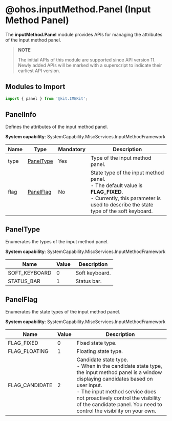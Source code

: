 # @ohos.inputMethod.Panel (Input Method Panel)

The **inputMethod.Panel** module provides APIs for managing the attributes of the input method panel.

> **NOTE**
>
>The initial APIs of this module are supported since API version 11. Newly added APIs will be marked with a superscript to indicate their earliest API version.

## Modules to Import

```ts
import { panel } from '@kit.IMEKit';
```

## PanelInfo

Defines the attributes of the input method panel.

**System capability**: SystemCapability.MiscServices.InputMethodFramework

| Name | Type | Mandatory | Description |
| -------- | -------- | -------- | -------- |
| type | [PanelType](#paneltype) | Yes | Type of the input method panel. |
| flag | [PanelFlag](#panelflag) | No | State type of the input method panel.<br>- The default value is **FLAG_FIXED**.<br>- Currently, this parameter is used to describe the state type of the soft keyboard. |

##  PanelType

Enumerates the types of the input method panel.

**System capability**: SystemCapability.MiscServices.InputMethodFramework

| Name         | Value  | Description        |
| ------------- | ---- | ------------ |
| SOFT_KEYBOARD | 0    | Soft keyboard. |
| STATUS_BAR    | 1    | Status bar. |

##  PanelFlag

Enumerates the state types of the input method panel.

**System capability**: SystemCapability.MiscServices.InputMethodFramework

| Name          | Value  | Description                                                        |
| -------------- | ---- | ------------------------------------------------------------ |
| FLAG_FIXED     | 0    | Fixed state type.                                            |
| FLAG_FLOATING  | 1    | Floating state type.                                            |
| FLAG_CANDIDATE | 2    | Candidate state type.<br>- When in the candidate state type, the input method panel is a window displaying candidates based on user input.<br>- The input method service does not proactively control the visibility of the candidate panel. You need to control the visibility on your own. |

